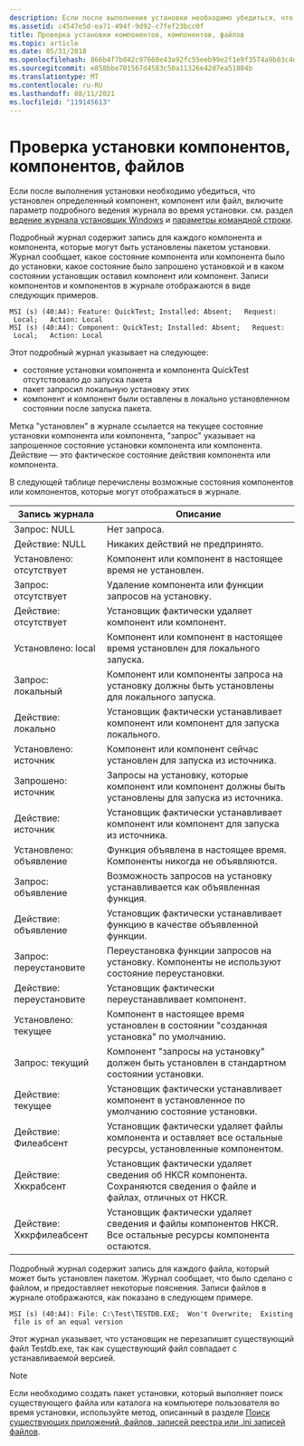 ```yaml
---
description: Если после выполнения установки необходимо убедиться, что установлен определенный компонент, компонент или файл, включите параметр подробного ведения журнала во время установки. см. раздел ведение журнала установщик Windows и параметры командной строки.
ms.assetid: c4547e5d-ea71-494f-9d92-c7fef23bcc0f
title: Проверка установки компонентов, компонентов, файлов
ms.topic: article
ms.date: 05/31/2018
ms.openlocfilehash: 866b4f7b042c97660e43a92fc55eeb99e2f1e9f3574a9b03c4d3d6e6096504c4
ms.sourcegitcommit: e858bbe701567d4583c50a11326e42d7ea51804b
ms.translationtype: MT
ms.contentlocale: ru-RU
ms.lasthandoff: 08/11/2021
ms.locfileid: "119145613"
---
```

# <a name="checking-the-installation-of-features-components-files"></a>Проверка установки компонентов, компонентов, файлов

Если после выполнения установки необходимо убедиться, что установлен определенный компонент, компонент или файл, включите параметр подробного ведения журнала во время установки. см. раздел [ведение журнала установщик Windows](windows-installer-logging.md) и [параметры командной строки](command-line-options.md).

Подробный журнал содержит запись для каждого компонента и компонента, которые могут быть установлены пакетом установки. Журнал сообщает, какое состояние компонента или компонента было до установки, какое состояние было запрошено установкой и в каком состоянии установщик оставил компонент или компонент. Записи компонентов и компонентов в журнале отображаются в виде следующих примеров.

``` syntax
MSI (s) (40:A4): Feature: QuickTest; Installed: Absent;   Request:
 Local;   Action: Local
MSI (s) (40:A4): Component: QuickTest; Installed: Absent;   Request:
 Local;   Action: Local
```

Этот подробный журнал указывает на следующее:

-   состояние установки компонента и компонента QuickTest отсутствовало до запуска пакета
-   пакет запросил локальную установку этих
-   компонент и компонент были оставлены в локально установленном состоянии после запуска пакета.

Метка "установлен" в журнале ссылается на текущее состояние установки компонента или компонента, "запрос" указывает на запрошенное состояние установки компонента или компонента. Действие — это фактическое состояние действия компонента или компонента.

В следующей таблице перечислены возможные состояния компонентов или компонентов, которые могут отображаться в журнале.



| Запись журнала              | Описание                                                                                                     |
|------------------------|-----------------------------------------------------------------------------------------------------------------|
| Запрос: NULL          | Нет запроса.                                                                                                     |
| Действие: NULL           | Никаких действий не предпринято.                                                                                                |
| Установлено: отсутствует      | Компонент или компонент в настоящее время не установлен.                                                                |
| Запрос: отсутствует        | Удаление компонента или функции запросов на установку.                                                      |
| Действие: отсутствует         | Установщик фактически удаляет компонент или компонент.                                                             |
| Установлено: local       | Компонент или компонент в настоящее время установлен для локального запуска.                                                       |
| Запрос: локальный         | Компонент или компоненты запроса на установку должны быть установлены для локального запуска.                                           |
| Действие: локально          | Установщик фактически устанавливает компонент или компонент для запуска локального.                                                  |
| Установлено: источник      | Компонент или компонент сейчас установлен для запуска из источника.                                                 |
| Запрошено: источник      | Запросы на установку, которые компонент или компонент должны быть установлены для запуска из источника.                                |
| Действие: источник         | Установщик фактически устанавливает компонент или компонент для запуска из источника.                                        |
| Установлено: объявление   | Функция объявлена в настоящее время. Компоненты никогда не объявляются.                                               |
| Запрос: объявление     | Возможность запросов на установку устанавливается как объявленная функция.                                            |
| Действие: объявление      | Установщик фактически устанавливает функцию в качестве объявленной функции.                                               |
| Запрос: переустановите     | Переустановка функции запросов на установку. Компоненты не используют состояние переустановки.                            |
| Действие: переустановите      | Установщик фактически переустанавливает компонент.                                                                          |
| Установлено: текущее     | Компонент в настоящее время установлен в состоянии "созданная установка" по умолчанию.                                           |
| Запрос: текущий       | Компонент "запросы на установку" должен быть установлен в стандартном состоянии установки.                               |
| Действие: текущее        | Установщик фактически устанавливает компонент в установленное по умолчанию состояние установки.                                  |
| Действие: Филеабсент     | Установщик фактически удаляет файлы компонента и оставляет все остальные ресурсы, установленные компонентом.      |
| Действие: Хккрабсент     | Установщик фактически удаляет сведения об HKCR компонента. Сохраняются сведения о файле и файлах, отличных от HKCR.                  |
| Действие: Хккрфилеабсент | Установщик фактически удаляет сведения и файлы компонентов HKCR. Все остальные ресурсы компонента остаются. |



 

Подробный журнал содержит запись для каждого файла, который может быть установлен пакетом. Журнал сообщает, что было сделано с файлом, и предоставляет некоторые пояснения. Записи файлов в журнале отображаются, как показано в следующем примере.

``` syntax
MSI (s) (40:A4): File: C:\Test\TESTDB.EXE;  Won't Overwrite;  Existing
 file is of an equal version
```

Этот журнал указывает, что установщик не перезапишет существующий файл Testdb.exe, так как существующий файл совпадает с устанавливаемой версией.

> [!Note]  
> Если необходимо создать пакет установки, который выполняет поиск существующего файла или каталога на компьютере пользователя во время установки, используйте метод, описанный в разделе [Поиск существующих приложений, файлов, записей реестра или .ini записей файлов](searching-for-existing-applications-files-registry-entries-or--ini-file-entries.md).

 

 

 



